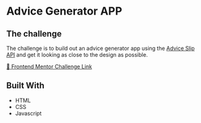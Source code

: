 # Advice Generator APP

## The challenge

The challenge is to build out an advice generator app using the [Advice Slip API](https://api.adviceslip.com) and get it looking as close to the design as possible.

[🔗 Frontend Mentor Challenge Link](https://www.frontendmentor.io/challenges/advice-generator-app-QdUG-13db)

## Built With

- HTML
- CSS
- Javascript